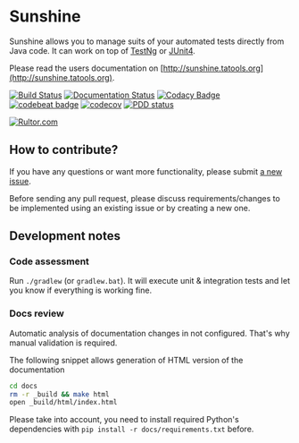 # Sunshine
Sunshine allows you to manage suits of your automated tests directly from Java code. It can work
on top of [TestNg](https://testng.org/doc/index.html) or [JUnit4](https://junit.org/junit4/).

Please read the users documentation on [http://sunshine.tatools.org](http://sunshine.tatools.org).

[![Build Status](https://github.com/tatools/sunshine/workflows/Quality%20pipeline/badge.svg)](https://github.com/tatools/sunshine/actions?workflow=Quality+pipeline)
[![Documentation Status](https://readthedocs.org/projects/sunshine/badge/?version=latest)](http://sunshine.tatools.org/en/latest/?badge=latest)
[![Codacy Badge](https://api.codacy.com/project/badge/Grade/b9ccdf7644db4658bb998eb3c8f0689b)](https://www.codacy.com/app/extsoft/sunshine?utm_source=github.com&amp;utm_medium=referral&amp;utm_content=tatools/sunshine&amp;utm_campaign=Badge_Grade)
[![codebeat badge](https://codebeat.co/badges/74ffce5e-e3be-45b7-9459-98d13f5f4d4e)](https://codebeat.co/projects/github-com-tatools-sunshine-master)
[![codecov](https://codecov.io/gh/tatools/sunshine/branch/master/graph/badge.svg)](https://codecov.io/gh/tatools/sunshine)
[![PDD status](http://www.0pdd.com/svg?name=tatools/sunshine)](http://www.0pdd.com/p?name=tatools/sunshine)

[![Rultor.com](http://www.rultor.com/b/tatools/sunshine)](http://www.rultor.com/p/tatools/sunshine)

## How to contribute?
If you have any questions or want more functionality, please submit [a new issue](https://github.com/tatools/sunshine/issues/new).

Before sending any pull request, please discuss requirements/changes to be implemented using an existing issue or
by creating a new one.

## Development notes
### Code assessment
Run `./gradlew` (or `gradlew.bat`). It will execute unit & integration tests and let you know if everything is working fine. 

### Docs review
Automatic analysis of documentation changes in not configured. That's why manual validation is required.

The following snippet allows generation of HTML version of the documentation
```bash
cd docs
rm -r _build && make html
open _build/html/index.html
```

Please take into account, you need to install required Python's dependencies with `pip install -r docs/requirements.txt`
before.
